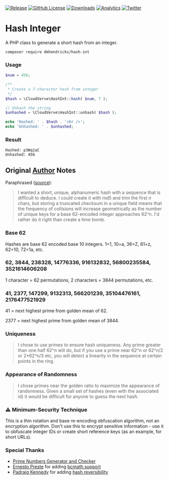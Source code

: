 [![Release](https://img.shields.io/github/release/dmhendricks/hash-int.svg?style=flat-square)](https://github.com/dmhendricks/hash-int/releases)
[![GitHub License](https://img.shields.io/badge/license-MIT-yellow.svg?style=flat-square)](https://raw.githubusercontent.com/dmhendricks/hash-int/master/LICENSE)
[![Downloads](https://img.shields.io/packagist/dt/dmhendricks/hash-int.svg?style=flat-square)](https://packagist.org/packages/dmhendricks/hash-int?utm_source=github.com&utm_medium=referral&utm_content=button&utm_campaign=dmhendricks%2Fhash-int)
[![Analytics](https://ga-beacon.appspot.com/UA-126205765-1/dmhendricks/hash-int?flat)](https://ga-beacon.appspot.com/?utm_source=github.com&utm_medium=campaign&utm_content=button&utm_campaign=dmhendricks%2Fhash-int)
[![Twitter](https://img.shields.io/twitter/url/https/github.com/dmhendricks/hash-int.svg?style=social)](https://twitter.com/danielhendricks)

# Hash Integer

A PHP class to generate a short hash from an integer.

```
composer require dmhendricks/hash-int
```

### Usage

```php
$num = 456;

/**
 * Create a 7-character hash from integer
 */
$hash = \CloudVerve\HashInt::hash( $num, 7 );

// Unhash the string
$unhashed = \CloudVerve\HashInt::unhash( $hash );

echo 'Hashed: ' . $hash . '<br />';
echo 'Unhashed: ' . $unhashed;
```

### Result

```
Hashed: p3Wq1aC
Unhashed: 456
```

## Original [Author](https://github.com/KevBurnsJr) Notes

Paraphrased ([source](http://web.archive.org/web/20130727034425/http://blog.kevburnsjr.com/php-unique-hash)):

> I wanted a short, unique, alphanumeric hash with a sequence that is difficult to deduce. I could create it with md5 and trim the first _n_ chars, but storing a truncated checksum in a unique field means that the frequency of collisions will increase geometrically as the number of unique keys for a base 62-encoded integer approaches 62^n. I'd rather do it right than create a time bomb.


### Base 62
Hashes are base 62 encoded base 10 integers. 1=1, 10=a, 36=Z, 61=z, 62=10, 72=1a, etc.

### 62, 3844, 238328, 14776336, 916132832, 56800235584, 3521614606208
1 character = 62 permutations, 2 characters = 3844 permutations, etc.

### 41, 2377, 147299, 9132313, 566201239, 35104476161, 2176477521929
41 = next highest prime from golden mean of 62.

2377 = next highest prime from golden mean of 3844.

### Uniqueness
> I chose to use primes to ensure hash uniqueness. Any prime greater than one half 62^n will do, but if you use a prime near 62^n or 62^n/2 or 2*62^n/3 etc, you will detect a linearity in the sequence at certain points in the ring.

### Appearance of Randomness
> I chose primes near the golden ratio to maximize the appearance of randomness. Given a small set of hashes (even with the associated id) it would be difficult for anyone to guess the next hash.

### :warning: Minimum-Security Technique
This is a thin rotation and base re-encoding obfuscation algorithm, not an encryption algorithm. Don't use this to encrypt sensitive information - use it to obfuscate integer IDs or create short reference keys (as an example, for short URLs).

### Special Thanks
- [Prime Numbers Generator and Checker](https://www.numberempire.com/primenumbers.php?utm_source=github.com&utm_medium=referral&utm_content=link&utm_campaign=dmhendricks%2Fhash-int)
- [Ernesto Preste](https://www.linkedin.com/in/ernesto-preste-4377912b/) for adding [bcmath support](http://web.archive.org/web/20130727034425/http://blog.kevburnsjr.com/php-unique-hash#comment-2792)
- [Padraig Kennedy](https://twitter.com/Padraig) for adding [hash reversibility](http://web.archive.org/web/20130727034425/http://blog.kevburnsjr.com/php-unique-hash#comment-2805)
